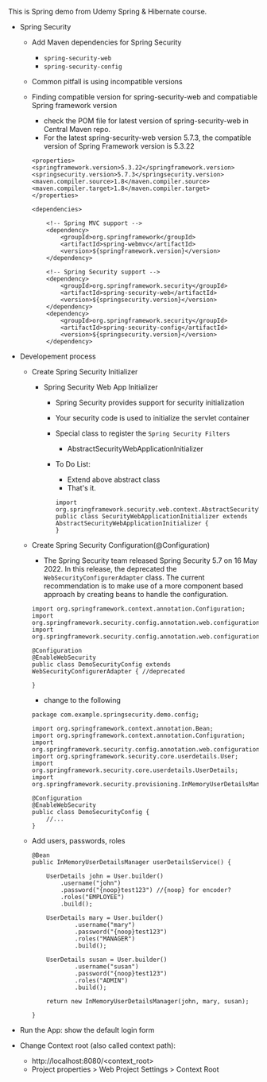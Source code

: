 This is Spring demo from Udemy Spring & Hibernate course.   
- Spring Security 
    - Add Maven dependencies for Spring Security
        - `spring-security-web`
        - `spring-security-config`
    - Common pitfall is using incompatible versions
    - Finding compatible version for spring-security-web and compatiable Spring framework version
        - check the POM file for latest version of spring-security-web in Central Maven repo.
        - For the latest spring-security-web version 5.7.3, the compatible version of Spring Framework version is 5.3.22

        ```
        <properties>
		<springframework.version>5.3.22</springframework.version>
		<springsecurity.version>5.7.3</springsecurity.version>
		<maven.compiler.source>1.8</maven.compiler.source>
		<maven.compiler.target>1.8</maven.compiler.target>
        </properties>

        <dependencies>

            <!-- Spring MVC support -->
            <dependency>
                <groupId>org.springframework</groupId>
                <artifactId>spring-webmvc</artifactId>
                <version>${springframework.version}</version>
            </dependency>

            <!-- Spring Security support -->
            <dependency>
                <groupId>org.springframework.security</groupId>
                <artifactId>spring-security-web</artifactId>
                <version>${springsecurity.version}</version>
            </dependency>
            <dependency>
                <groupId>org.springframework.security</groupId>
                <artifactId>spring-security-config</artifactId>
                <version>${springsecurity.version}</version>
            </dependency>
        ```
- Developement process
    - Create Spring Security Initializer
        - Spring Security Web App Initializer
            - Spring Security provides support for security initialization
            - Your security code is used to initialize the servlet container
            - Special class to register the `Spring Security Filters`
                - AbstractSecurityWebApplicationInitializer
            - To Do List:
                - Extend above abstract class
                - That's it.

                ```
                import org.springframework.security.web.context.AbstractSecurityWebApplicationInitializer;
                public class SecurityWebApplicationInitializer extends AbstractSecurityWebApplicationInitializer {
                }
                ```

    - Create Spring Security Configuration(@Configuration)
        - The Spring Security team released Spring Security 5.7 on 16 May 2022. In this release, the deprecated the `WebSecurityConfigurerAdapter` class. The current recommendation is to make use of a more component based approach by creating beans to handle the configuration.

        ```
        import org.springframework.context.annotation.Configuration;
        import org.springframework.security.config.annotation.web.configuration.EnableWebSecurity;
        import org.springframework.security.config.annotation.web.configuration.WebSecurityConfigurerAdapter;
        
        @Configuration
        @EnableWebSecurity
        public class DemoSecurityConfig extends WebSecurityConfigurerAdapter { //deprecated

        }
        ```

        - change to the following

        ```
        package com.example.springsecurity.demo.config;

        import org.springframework.context.annotation.Bean;
        import org.springframework.context.annotation.Configuration;
        import org.springframework.security.config.annotation.web.configuration.EnableWebSecurity;
        import org.springframework.security.core.userdetails.User;
        import org.springframework.security.core.userdetails.UserDetails;
        import org.springframework.security.provisioning.InMemoryUserDetailsManager;

        @Configuration
        @EnableWebSecurity
        public class DemoSecurityConfig {
            //...
        }
        ```

    - Add users, passwords, roles

        ```
        @Bean
        public InMemoryUserDetailsManager userDetailsService() {
            
            UserDetails john = User.builder()
                .username("john")
                .password("{noop}test123") //{noop} for encoder?
                .roles("EMPLOYEE")
                .build();

            UserDetails mary = User.builder()
                    .username("mary")
                    .password("{noop}test123")
                    .roles("MANAGER")
                    .build();

            UserDetails susan = User.builder()
                    .username("susan")
                    .password("{noop}test123")
                    .roles("ADMIN")
                    .build();
            
            return new InMemoryUserDetailsManager(john, mary, susan);
            
        }
        ```
- Run the App: show the default login form

- Change Context root (also called context path):
    - http://localhost:8080/<context_root>
    - Project properties > Web Project Settings > Context Root